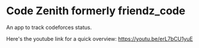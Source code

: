 # Code Zenith formerly friendz_code

An app to track codeforces status.

Here's the youtube link for a quick overview: https://youtu.be/erL7bCU1yuE

